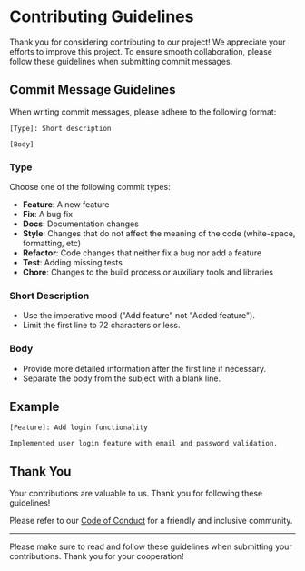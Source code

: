 # Contributing Guidelines

Thank you for considering contributing to our project! We appreciate your efforts to improve this project. To ensure smooth collaboration, please follow these guidelines when submitting commit messages.

## Commit Message Guidelines

When writing commit messages, please adhere to the following format:

```
[Type]: Short description

[Body]
```

### Type
Choose one of the following commit types:
- **Feature**: A new feature
- **Fix**: A bug fix
- **Docs**: Documentation changes
- **Style**: Changes that do not affect the meaning of the code (white-space, formatting, etc)
- **Refactor**: Code changes that neither fix a bug nor add a feature
- **Test**: Adding missing tests
- **Chore**: Changes to the build process or auxiliary tools and libraries

### Short Description
- Use the imperative mood ("Add feature" not "Added feature").
- Limit the first line to 72 characters or less.

### Body
- Provide more detailed information after the first line if necessary.
- Separate the body from the subject with a blank line.

## Example

```
[Feature]: Add login functionality

Implemented user login feature with email and password validation.
```

## Thank You
Your contributions are valuable to us. Thank you for following these guidelines!

Please refer to our [Code of Conduct](./CODE_OF_CONDUCT.md) for a friendly and inclusive community.

---
Please make sure to read and follow these guidelines when submitting your contributions. Thank you for your cooperation!